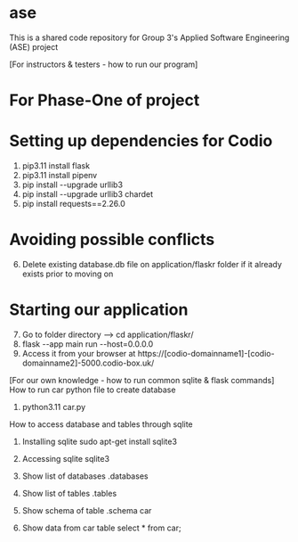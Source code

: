 # ase
This is a shared code repository for Group 3's Applied Software Engineering (ASE) project

[For instructors & testers - how to run our program]

# For Phase-One of project
# Setting up dependencies for Codio
1. pip3.11 install flask
2. pip3.11 install pipenv
3. pip install --upgrade urllib3
4. pip install --upgrade urllib3 chardet
5. pip install requests==2.26.0

# Avoiding possible conflicts
6. Delete existing database.db file on application/flaskr folder if it already exists prior to moving on

# Starting our application
7. Go to folder directory --> cd application/flaskr/
8. flask --app main run --host=0.0.0.0
5. Access it from your browser at https://[codio-domainname1]-[codio-domainname2]-5000.codio-box.uk/

[For our own knowledge - how to run common sqlite & flask commands]
How to run car python file to create database
1. python3.11 car.py

How to access database and tables through sqlite
1. Installing sqlite
   sudo apt-get install sqlite3
   
2. Accessing sqlite
   sqlite3
    
3. Show list of databases
    .databases
    
4. Show list of tables
    .tables
    
5. Show schema of table
    .schema car
    
6. Show data from car table
    select * from car;
